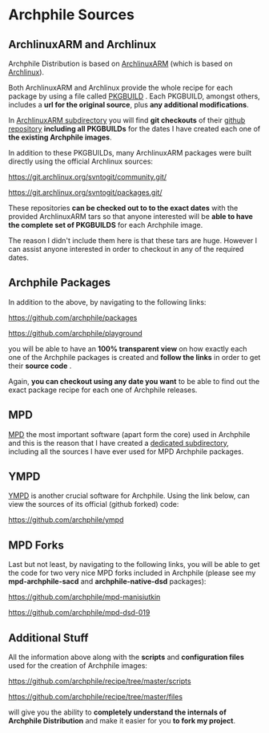 # Archphile Sources


## ArchlinuxARM and Archlinux 


Archphile Distribution is based on [ArchlinuxARM](https://archlinuxarm.org/) (which is based on [Archlinux](https://www.archlinux.org/)).

Both ArchlinuxARM and Archlinux provide the whole recipe for each package by using a file called [PKGBUILD](https://wiki.archlinux.org/index.php/PKGBUILD) . Each PKGBUILD, amongst others,  includes a **url for the original source**, 
plus **any additional modifications**.


In [ArchlinuxARM subdirectory](https://github.com/archphile/recipe/tree/master/sources/ArchlinuxARM) you will find **git checkouts** of their [github repository](https://github.com/archlinuxarm/PKGBUILDs) **including all PKGBUILDs**
for the dates I have created each one of **the existing Archphile images**.

In addition to these PKGBUILDs, many ArchlinuxARM packages were built directly using the official Archlinux sources:

https://git.archlinux.org/svntogit/community.git/

https://git.archlinux.org/svntogit/packages.git/

These repositories **can be checked out to to the exact dates** with the provided ArchlinuxARM tars so that anyone
interested will be **able to have the complete set of PKGBUILDS** for each Archphile image.

The reason I didn't include them here is that these tars are huge. However I can assist anyone interested
in order to checkout in any of the required dates.




## Archphile Packages

In addition to the above, by navigating to the following links:

https://github.com/archphile/packages

https://github.com/archphile/playground

you will be able to have an **100% transparent view** on how exactly each one of the Archphile packages is created
and **follow the links** in order to get their **source code** .

Again, **you can checkout using any date you want** to be able to find out the exact package recipe for each one of 
Archphile releases.




## MPD

[MPD](https://www.musicpd.org/)  the most important software (apart form the core) used in Archphile and this is the reason that I have created a [dedicated subdirectory](https://github.com/archphile/recipe/tree/master/sources/MPD), including all the sources I have ever used for MPD Archphile packages.




## YMPD

[YMPD](https://github.com/notandy/ympd)  is another crucial software for Archphile. Using the link below, can view the sources of its 
official (github forked)  code:

https://github.com/archphile/ympd




## MPD Forks

Last but not least, by navigating to the following links, you will be able to get the code for two very nice
MPD forks included in Archphile (please see my **mpd-archphile-sacd** and **archphile-native-dsd** packages):

https://github.com/archphile/mpd-manisiutkin

https://github.com/archphile/mpd-dsd-019


## Additional Stuff

All the information above along with the **scripts** and **configuration files** used for the creation of Archphile images:

https://github.com/archphile/recipe/tree/master/scripts

https://github.com/archphile/recipe/tree/master/files

will give you the ability to **completely understand the internals of Archphile Distribution** and make it easier for
you **to fork my project**.




